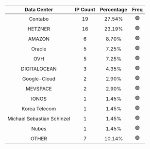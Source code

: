| Data Center | IP Count | Percentage | Freq |
|:------------:|:--------:|:-----------:|:-----:|
| Contabo | 19 | 27.54% | 🟢 |
| HETZNER | 16 | 23.19% | 🟢 |
| AMAZON | 6 | 8.70% | 🟢 |
| Oracle | 5 | 7.25% | 🟢 |
| OVH | 5 | 7.25% | 🟢 |
| DIGITALOCEAN | 3 | 4.35% | 🟢 |
| Google-Cloud | 2 | 2.90% | 🟢 |
| MEVSPACE | 2 | 2.90% | 🟢 |
| IONOS | 1 | 1.45% | 🟢 |
| Korea Telecom | 1 | 1.45% | 🟢 |
| Michael Sebastian Schinzel | 1 | 1.45% | 🟢 |
| Nubes | 1 | 1.45% | 🟢 |
| OTHER | 7 | 10.14% | 🟢 |